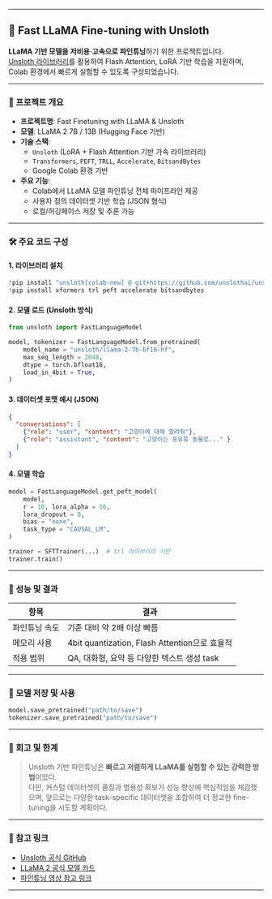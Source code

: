 
---

## 🧠 Fast LLaMA Fine-tuning with Unsloth

**LLaMA 기반 모델을 저비용·고속으로 파인튜닝**하기 위한 프로젝트입니다.  
[Unsloth 라이브러리](https://github.com/unslothai/unsloth)를 활용하여 Flash Attention, LoRA 기반 학습을 지원하며, Colab 환경에서 빠르게 실험할 수 있도록 구성되었습니다.

---

### 📌 프로젝트 개요

- **프로젝트명**: Fast Finetuning with LLaMA & Unsloth
- **모델**: LLaMA 2 7B / 13B (Hugging Face 기반)
- **기술 스택**: 
  - `Unsloth` (LoRA + Flash Attention 기반 가속 라이브러리)
  - `Transformers`, `PEFT`, `TRLL`, `Accelerate`, `BitsandBytes`
  - Google Colab 환경 기반
- **주요 기능**:
  - Colab에서 LLaMA 모델 파인튜닝 전체 파이프라인 제공
  - 사용자 정의 데이터셋 기반 학습 (JSON 형식)
  - 로컬/허깅페이스 저장 및 추론 가능

---

### 🛠️ 주요 코드 구성

#### 1. 라이브러리 설치
```python
!pip install "unsloth[colab-new] @ git+https://github.com/unslothai/unsloth.git"
!pip install xformers trl peft accelerate bitsandbytes
```

#### 2. 모델 로드 (Unsloth 방식)
```python
from unsloth import FastLanguageModel

model, tokenizer = FastLanguageModel.from_pretrained(
    model_name = "unsloth/llama-2-7b-bf16-hf",
    max_seq_length = 2048,
    dtype = torch.bfloat16,
    load_in_4bit = True,
)
```

#### 3. 데이터셋 포맷 예시 (JSON)
```json
{
  "conversations": [
    {"role": "user", "content": "고양이에 대해 알려줘"},
    {"role": "assistant", "content": "고양이는 포유류 동물로..." }
  ]
}
```

#### 4. 모델 학습
```python
model = FastLanguageModel.get_peft_model(
    model,
    r = 16, lora_alpha = 16,
    lora_dropout = 0,
    bias = "none",
    task_type = "CAUSAL_LM",
)

trainer = SFTTrainer(...)  # trl 라이브러리 기반
trainer.train()
```

---

### 🧪 성능 및 결과

| 항목 | 결과 |
|------|------|
| 파인튜닝 속도 | 기존 대비 약 2배 이상 빠름 |
| 메모리 사용 | 4bit quantization, Flash Attention으로 효율적 |
| 적용 범위 | QA, 대화형, 요약 등 다양한 텍스트 생성 task |

---

### 💾 모델 저장 및 사용

```python
model.save_pretrained("path/to/save")
tokenizer.save_pretrained("path/to/save")
```

---

### 🔁 회고 및 한계

> Unsloth 기반 파인튜닝은 **빠르고 저렴하게 LLaMA를 실험할 수 있는 강력한 방법**이었다.  
> 다만, 커스텀 데이터셋의 품질과 범용성 확보가 성능 향상에 핵심적임을 체감했으며, 앞으로는 다양한 task-specific 데이터셋을 조합하여 더 정교한 fine-tuning을 시도할 계획이다.

---

### 📎 참고 링크

- [Unsloth 공식 GitHub](https://github.com/unslothai/unsloth)
- [LLaMA 2 공식 모델 카드](https://huggingface.co/meta-llama)
- [파인튜닝 영상 참고 링크](https://www.youtube.com/watch?v=QaOIcJDDDjo)

---

